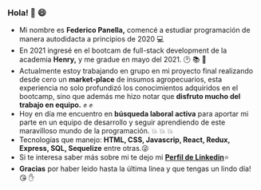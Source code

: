 ### Hola! 👋 :smile:

- Mi nombre es **Federico Panella,** comencé a estudiar programación de manera autodidacta a principios de 2020 :computer:
- En 2021 ingresé en el bootcam de full-stack development de la academia **Henry,** y me gradue en mayo del 2021. :clock2: :books: :date:
- Actualmente estoy trabajando en grupo en mi proyecto final realizando desde cero un **market-place** de insumos agropecuarios, esta experiencia no solo profundizó los conocimientos adquiridos en el bootcamp, sino que además me hizo notar que **disfruto mucho del trabajo en equipo.** :fist: :fist:
- Hoy en día me encuentro en **búsqueda laboral activa** para aportar mi parte en un equipo de desarrollo y seguir aprendiendo de este maravilloso mundo de la programación. :boom: :boom: :boom: 
- Tecnologías que manejo: **HTML, CSS, Javascrip, React, Redux, Express, SQL, Sequelize** entre otras.:stuck_out_tongue_winking_eye:
- Si te interesa saber más sobre mi te dejo mi **[Perfil de Linkedin](https://www.linkedin.com/in/federico-panella/)**:star:
- **Gracias** por haber leido hasta la última linea y que tengas un lindo día! :kissing_heart: :hand:

<!--
**efedefede/efedefede** is a ✨ _special_ ✨ repository because its `README.md` (this file) appears on your GitHub profile.

Here are some ideas to get you started:

- 🔭 I’m currently working on ...
- 🌱 I’m currently learning ...
- 👯 I’m looking to collaborate on ...
- 🤔 I’m looking for help with ...
- 💬 Ask me about ...
- 📫 How to reach me: ...
- 😄 Pronouns: ...
- ⚡ Fun fact: ...
-->
